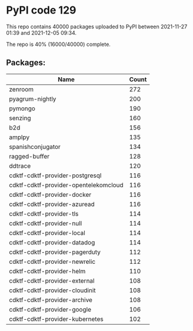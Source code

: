 # PyPI code 129

This repo contains 40000 packages uploaded to PyPI between 
2021-11-27 01:39 and 2021-12-05 09:34.

The repo is 40% (16000/40000) complete.

## Packages:

| Name  | Count |
| ----- | ----- |
| zenroom | 272 |
| pyagrum-nightly | 200 |
| pymongo | 190 |
| senzing | 160 |
| b2d | 156 |
| amplpy | 135 |
| spanishconjugator | 134 |
| ragged-buffer | 128 |
| ddtrace | 120 |
| cdktf-cdktf-provider-postgresql | 116 |
| cdktf-cdktf-provider-opentelekomcloud | 116 |
| cdktf-cdktf-provider-docker | 116 |
| cdktf-cdktf-provider-azuread | 116 |
| cdktf-cdktf-provider-tls | 114 |
| cdktf-cdktf-provider-null | 114 |
| cdktf-cdktf-provider-local | 114 |
| cdktf-cdktf-provider-datadog | 114 |
| cdktf-cdktf-provider-pagerduty | 112 |
| cdktf-cdktf-provider-newrelic | 112 |
| cdktf-cdktf-provider-helm | 110 |
| cdktf-cdktf-provider-external | 108 |
| cdktf-cdktf-provider-cloudinit | 108 |
| cdktf-cdktf-provider-archive | 108 |
| cdktf-cdktf-provider-google | 106 |
| cdktf-cdktf-provider-kubernetes | 102 |


